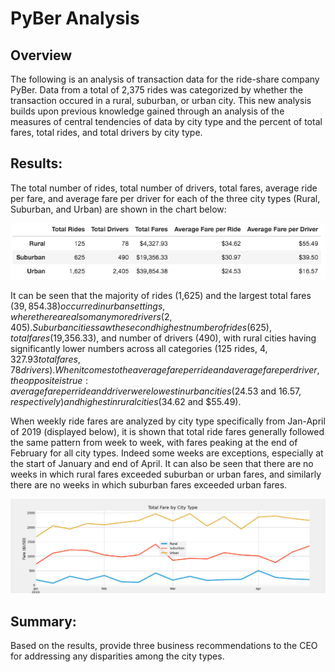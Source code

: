 # PyBer Analysis

## Overview 

The following is an analysis of transaction data for the ride-share company PyBer. Data from a total of 2,375 rides was categorized by whether the transaction occured in a rural, suburban, or urban city. This new analysis builds upon previous knowledge gained through an analysis of the measures of central tendencies of data by city type and the percent of total fares, total rides, and total drivers by city type. 

## Results: 

The total number of rides, total number of drivers, total fares, average ride per fare, and average fare per driver for each of the three city types (Rural, Suburban, and Urban) are shown in the chart below: 

![](analysis/pyber_summary_df.png)

It can be seen that the majority of rides (1,625) and the largest total fares ($39,854.38) occurred in urban settings, where there are also many more drivers (2,405). Suburban cities saw the second highest number of rides (625), total fares ($19,356.33), and number of drivers (490), with rural cities having significantly lower numbers across all categories (125 rides, $4,327.93 total fares, 78 drivers). When it comes to the average fare per ride and average fare per driver, the opposite is true: average fare per ride and driver were lowest in urban cities ($24.53 and $16.57, respectively) and highest in rural cities($34.62 and $55.49). 

When weekly ride fares are analyzed by city type specifically from Jan-April of 2019 (displayed below), it is shown that total ride fares generally followed the same pattern from week to week, with fares peaking at the end of February for all city types. Indeed some weeks are exceptions, especially at the start of January and end of April. It can also be seen that there are no weeks in which rural fares exceeded suburban or urban fares, and similarly there are no weeks in which suburban fares exceeded urban fares. 

![](analysis/Pyber_fare_summary.png)

## Summary: 

Based on the results, provide three business recommendations to the CEO for addressing any disparities among the city types.
